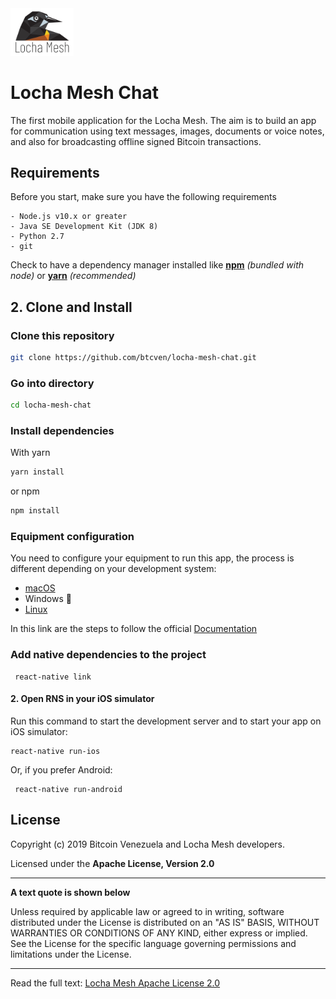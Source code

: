 <img src="documents/configuration/files/logo.png" width="20%">

# Locha Mesh Chat

The first mobile application for the Locha Mesh. The aim is to build an app for communication using text messages, images, documents or voice notes, and also for broadcasting offline signed Bitcoin transactions.

## Requirements
Before you start, make sure you have the following requirements

    - Node.js v10.x or greater
    - Java SE Development Kit (JDK 8)
    - Python 2.7
    - git
    
Check to have a dependency manager installed like [**npm**](https://) _(bundled with node)_ or [**yarn**](https://github.com/yarnpkg/yarn) _(recommended)_

## 2. Clone and Install

### Clone this repository 
```bash
git clone https://github.com/btcven/locha-mesh-chat.git
```

### Go into directory
```bash
cd locha-mesh-chat
```

### Install dependencies

With yarn

```bash
yarn install
```
or npm
```bash
npm install
```

### Equipment configuration

You need to configure your equipment to run this app, the process is different depending on your development system:
  
  * [macOS](documents/configuration/macOS.md)
  * Windows :construction_worker:
  * [Linux](documents/configuration/Linux.md)

In this link are the steps to follow the official [Documentation](https://facebook.github.io/react-native/docs/0.59/getting-started)

### Add native dependencies to the project

```
 react-native link

```

#### 2. Open RNS in your iOS simulator

Run this command to start the development server and to start your app on iOS simulator:

```
react-native run-ios

```
Or, if you prefer Android:
```
 react-native run-android
```

## License

Copyright (c) 2019 Bitcoin Venezuela and Locha Mesh developers.

Licensed under the **Apache License, Version 2.0**

---
**A text quote is shown below**

Unless required by applicable law or agreed to in writing, software
distributed under the License is distributed on an "AS IS" BASIS,
WITHOUT WARRANTIES OR CONDITIONS OF ANY KIND, either express or implied.
See the License for the specific language governing permissions and
limitations under the License.
___
Read the full text:
[Locha Mesh Apache License 2.0](https://github.com/btcven/LochaMesh-Chat/blob/master/LICENSE)